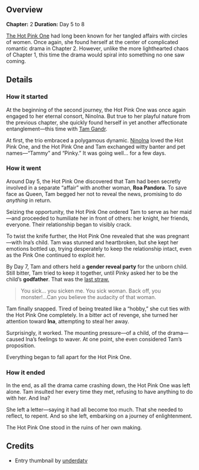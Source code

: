 <!-- title: The Hot Pink One's Collapsing Relationship -->
<!-- quote: For he knows a selfish request such as his, could never be true. -->
<!-- chapters: 1 -->
<!-- images: (Tam Gandr being humiliated by the Hot Pink One), (Oh yeah, she tried to commit sudoku at one point), (The Hot Pink's gender reveal party), (The Hot Pink One reading Ina's last letter to her) -->
<!-- model: false -->

## Overview

**Chapter:** 2
**Duration:** Day 5 to 8

[The Hot Pink One](#entry:irys-entry) had long been known for her tangled affairs with circles of women. Once again, she found herself at the center of complicated romantic drama in Chapter 2. However, unlike the more lighthearted chaos of Chapter 1, this time the drama would spiral into something no one saw coming.

## Details

### How it started

At the beginning of the second journey, the Hot Pink One was once again engaged to her eternal consort, NinoIna. But true to her playful nature from the previous chapter, she quickly found herself in yet another affectionate entanglement—this time with [Tam Gandr](#entry:kronii-entry).

At first, the trio embraced a polygamous dynamic. [NinoIna](#entry:ina-entry) loved the Hot Pink One, and the Hot Pink One and Tam exchanged witty banter and pet names—“Tammy” and “Pinky.” It was going well… for a few days.

### How it went

Around Day 5, the Hot Pink One discovered that Tam had been secretly involved in a separate “affair” with another woman, **Roa Pandora**. To save face as Queen, Tam begged her not to reveal the news, promising to do _anything_ in return.

Seizing the opportunity, the Hot Pink One ordered Tam to serve as her maid—and proceeded to humiliate her in front of others: her knight, her friends, everyone. Their relationship began to visibly crack.

To twist the knife further, the Hot Pink One revealed that she was pregnant—with Ina’s child. Tam was stunned and heartbroken, but she kept her emotions bottled up, trying desperately to keep the relationship intact, even as the Pink One continued to exploit her.

By Day 7, Tam and others held a **gender reveal party** for the unborn child. Still bitter, Tam tried to keep it together, until Pinky asked her to be the child’s **godfather**. That was the [last straw.](https://www.youtube.com/live/CUh9eciJil4?t=7701)

> You sick… you sicken me. You sick woman.
> Back off, you monster!...Can you believe the audacity of that woman.

Tam finally snapped. Tired of being treated like a “hobby,” she cut ties with the Hot Pink One completely. In a bitter act of revenge, she turned her attention toward **Ina**, attempting to steal her away.

Surprisingly, it worked. The mounting pressure—of a child, of the drama—caused Ina’s feelings to waver. At one point, she even considered Tam’s proposition.

Everything began to fall apart for the Hot Pink One.

### How it ended

In the end, as all the drama came crashing down, the Hot Pink One was left alone. Tam insulted her every time they met, refusing to have anything to do with her. And Ina?

She left a letter—saying it had all become too much. That she needed to reflect, to repent. And so she left, embarking on a journey of enlightenment.

The Hot Pink One stood in the ruins of her own making.

## Credits

- Entry thumbnail by [underdatv](https://x.com/underdatv/status/1921053079169912913/)
